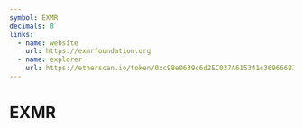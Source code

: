 ```yaml
---
symbol: EXMR
decimals: 8
links:
  - name: website
    url: https://exmrfoundation.org
  - name: explorer
    url: https://etherscan.io/token/0xc98e0639c6d2EC037A615341c369666B110e80E5
---
```


# EXMR

